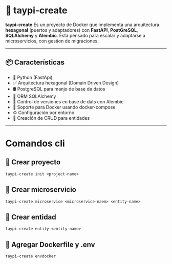 # 🚀 taypi-create

**taypi-create** Es un proyecto de Docker que implementa una arquitectura **hexagonal** (puertos y adaptadores) con **FastAPI**, **PostGreSQL**, **SQLAlchemy** y **Alembic**. Está pensado para escalar y adaptarse a microservicios, con gestion de migraciones.

---

## 📦 Características

- 🐍 Python (FastApi)
- ✅ Arquitectura hexagonal (Domain Driven Design)
- 🛢️ PostgreSQL para manjo de base de datos
- 🧱 ORM SQLAlchemy
- 📜 Control de versiones en base de dats con Alembic
- 🐳 Soporte para Docker usando docker-compose
- ⚙️ Configuración por entorno
- 🔧 Creación de CRUD para entidades

---

# Comandos cli

## 🐳 Crear proyecto
```
taypi-create init <project-name>
```

## 🧩 Crear microservicio
```
taypi-create microservice <microservice-naem> <entity-name>
```

## 🐍 Crear entidad
```
taypi-create entity <entity-name>
```

## 🍃 Agregar Dockerfile y .env
```
taypi-create envdocker
```

